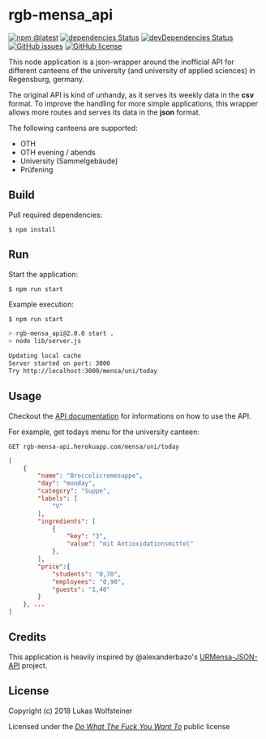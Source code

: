 # rgb-mensa_api

[![npm @latest](https://img.shields.io/npm/v/rgb-mensa_api.svg)](https://www.npmjs.com/package/rgb-mensa_api)
[![dependencies Status](https://david-dm.org/dotWee/rgb-mensa_api/status.svg)](https://david-dm.org/dotWee/rgb-mensa_api)
[![devDependencies Status](https://david-dm.org/dotWee/rgb-mensa_api/dev-status.svg)](https://david-dm.org/dotWee/rgb-mensa_api?type=dev)
[![GitHub issues](https://img.shields.io/github/issues/dotWee/rgb-mensa_api.svg)](https://github.com/dotWee/rgb-mensa_api/issues)
[![GitHub license](https://img.shields.io/github/license/dotWee/rgb-mensa_api.svg)](https://github.com/dotWee/rgb-mensa_api)

This node application is a json-wrapper around the inofficial API for different canteens of the university (and university of applied sciences) in Regensburg, germany.  

The original API is kind of unhandy, as it serves its weekly data in the **csv** format. To improve the handling for more simple applications, this wrapper allows more routes and serves its data in the **json** format.

The following canteens are supported:

- OTH
- OTH evening / abends
- University (Sammelgebäude)
- Prüfening

## Build

Pull required dependencies:

    $ npm install

## Run

Start the application:

    $ npm run start

Example execution:

```bash
$ npm run start

> rgb-mensa_api@2.0.0 start .
> node lib/server.js

Updating local cache
Server started on port: 3000
Try http://localhost:3000/mensa/uni/today
```

## Usage

Checkout the [API documentation](https://rgb-mensa-api.herokuapp.com/api-docs) for informations on how to use the API.

For example, get todays menu for the university canteen:

    GET rgb-mensa-api.herokuapp.com/mensa/uni/today

```json
[
    {
        "name": "Broccolicremesuppe",
        "day": "monday",
        "category": "Suppe",
        "labels": [
            "V"
        ],
        "ingredients": [
            {
                "key": "3",
                "value": "mit Antioxidationsmittel"
            },
        ],
        "price":{
            "students": "0,70",
            "employees": "0,90",
            "guests": "1,40"
        }
    }, ...
]
```

## Credits

This application is heavily inspired by @alexanderbazo's [URMensa-JSON-API](https://github.com/alexanderbazo/URMensa-JSON-API) project.

## License

Copyright (c) 2018 Lukas Wolfsteiner

Licensed under the [_Do What The Fuck You Want To_](/LICENSE) public license